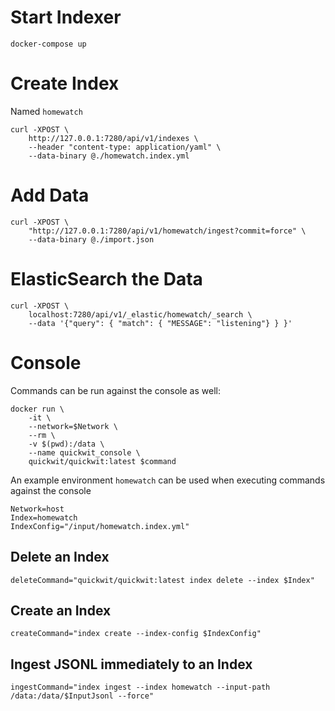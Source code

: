 # Start Indexer

`docker-compose up`

# Create Index

Named `homewatch`

```
curl -XPOST \
    http://127.0.0.1:7280/api/v1/indexes \
    --header "content-type: application/yaml" \
    --data-binary @./homewatch.index.yml
```


# Add Data

```
curl -XPOST \
    "http://127.0.0.1:7280/api/v1/homewatch/ingest?commit=force" \
    --data-binary @./import.json
```

# ElasticSearch the Data

```
curl -XPOST \
    localhost:7280/api/v1/_elastic/homewatch/_search \
    --data '{"query": { "match": { "MESSAGE": "listening"} } }'
```

# Console

Commands can be run against the console as well:

```
docker run \
    -it \
    --network=$Network \
    --rm \
    -v $(pwd):/data \
    --name quickwit_console \
    quickwit/quickwit:latest $command
```    

An example environment `homewatch` can be used when executing commands against the console
```
Network=host
Index=homewatch
IndexConfig="/input/homewatch.index.yml"
```

## Delete an Index
```
deleteCommand="quickwit/quickwit:latest index delete --index $Index"
```
## Create an Index
```
createCommand="index create --index-config $IndexConfig"
```

## Ingest JSONL immediately to an Index
```
ingestCommand="index ingest --index homewatch --input-path /data:/data/$InputJsonl --force"
```